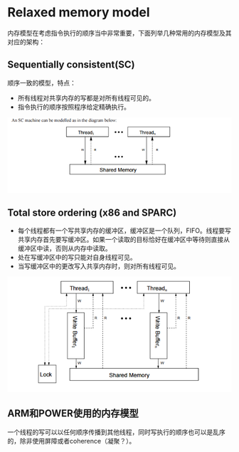 # Relaxed memory model

内存模型在考虑指令执行的顺序当中非常重要，下面列举几种常用的内存模型及其对应的架构：

## Sequentially consistent(SC)

顺序一致的模型，特点：

- 所有线程对共享内存的写都是对所有线程可见的。
- 指令执行的顺序按照程序给定精确执行。

![avatar](./photo/Sequentially-consistent.png)

## Total store ordering (x86 and SPARC)

- 每个线程都有一个写共享内存的缓冲区，缓冲区是一个队列，FIFO。线程要写共享内存首先要写缓冲区。如果一个读取的目标恰好在缓冲区中等待则直接从缓冲区中读，否则从内存中读取。
- 处在写缓冲区中的写只能对自身线程可见。
- 当写缓冲区中的更改写入共享内存时，则对所有线程可见。

![avatar](./photo/total-store-ordering.png)

## ARM和POWER使用的内存模型

一个线程的写可以以任何顺序传播到其他线程，同时写执行的顺序也可以是乱序的，除非使用屏障或者coherence（凝聚？）。
